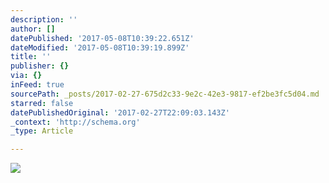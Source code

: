 ```yaml
---
description: ''
author: []
datePublished: '2017-05-08T10:39:22.651Z'
dateModified: '2017-05-08T10:39:19.899Z'
title: ''
publisher: {}
via: {}
inFeed: true
sourcePath: _posts/2017-02-27-675d2c33-9e2c-42e3-9817-ef2be3fc5d04.md
starred: false
datePublishedOriginal: '2017-02-27T22:09:03.143Z'
_context: 'http://schema.org'
_type: Article

---
```

![](https://the-grid-user-content.s3-us-west-2.amazonaws.com/6fa0acca-97cc-4519-bb57-c99b155b0ba4.jpg)